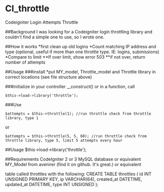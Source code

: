 # CI_throttle
Codeigniter Login Attempts Throttle

##Background
I was looking for a Codeigniter login throttling library and couldn't find a simple one to use, so I wrote one.

##How it works
*first clean up old logins
*Count matching IP address and type (optional, useful if more than one throttle type. IE: logins, submissions)
*Compare to limit
**If over limit, show error 503
**if not over, return number of attempts

##Usage
###install
*put MY_model, Throttle_model and Throttle library in correct locations (see file structure above)

###initialize
in your controller __construct() or in a function, call 
```
$this->load->library('throttle');
```

###Use
```
$attempts = $this->throttle(1); //run throttle check from throttle library, type 1
```
or
```
$attempts = $this->throttle(5, 5, 60); //run throttle check from throttle library, type 5, limit 5 attempts every hour
```


##Usage
$this->load->library('throttle');

##Requirements
CodeIgniter 2 or 3
MySQL database or equivalent
MY_Model from avenirer (find it on github. It's great.) or equivalent

table called throttles with the following:
CREATE TABLE throttles
(
  id INT UNSIGNED PRIMARY KEY,
  ip VARCHAR(64),
  created_at DATETIME,
  updated_at DATETIME,
  type INT UNSIGNED
);
